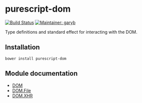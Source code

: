 # purescript-dom

[![Build Status](https://travis-ci.org/purescript-contrib/purescript-dom.svg?branch=master)](https://travis-ci.org/purescript-contrib/purescript-dom)
[![Maintainer: garyb](https://img.shields.io/badge/maintainer-garyb-lightgrey.svg)](http://github.com/garyb)

Type definitions and standard effect for interacting with the DOM.

## Installation

```
bower install purescript-dom
```

## Module documentation

- [DOM](docs/DOM.md)
- [DOM.File](docs/DOM.File.md)
- [DOM.XHR](docs/DOM.XHR.md)
